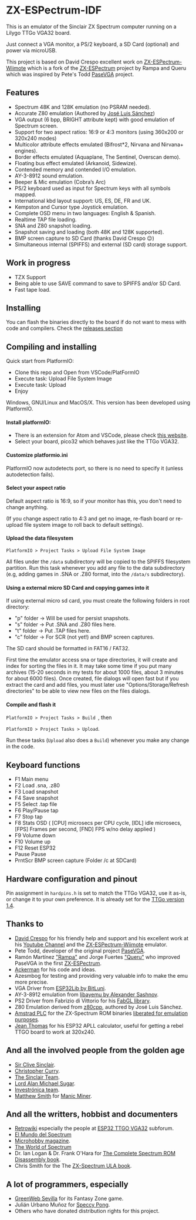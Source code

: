 # ZX-ESPectrum-IDF

This is an emulator of the Sinclair ZX Spectrum computer running on a Lilygo TTGo VGA32 board.

Just connect a VGA monitor, a PS/2 keyboard, a SD Card (optional) and power via microUSB.

This project is based on David Crespo excellent work on [ZX-ESPectrum-Wiimote](https://github.com/dcrespo3d/ZX-ESPectrum-Wiimote) which is a fork of the [ZX-ESPectrum](https://github.com/rampa069/ZX-ESPectrum) project by Rampa and Queru which was inspired by Pete's Todd [PaseVGA](https://github.com/retrogubbins/paseVGA) project.

## Features

- Spectrum 48K and 128K emulation (no PSRAM needed).
- Accurate Z80 emulation (Authored by [José Luis Sánchez](https://github.com/jsanchezv/z80cpp))
- VGA output (6 bpp, BRIGHT attribute kept) with good emulation of Spectrum screen.
- Support for two aspect ratios: 16:9 or 4:3 monitors (using 360x200 or 320x240 modes)
- Multicolor attribute effects emulated (Bifrost*2, Nirvana and Nirvana+ engines).
- Border effects emulated (Aquaplane, The Sentinel, Overscan demo).
- Floating bus effect emulated (Arkanoid, Sidewize).
- Contended memory and contended I/O emulation.
- AY-3-8912 sound emulation.
- Beeper & Mic emulation (Cobra’s Arc)
- PS/2 keyboard used as input for Spectrum keys with all symbols mapped.
- International kbd layout support: US, ES, DE, FR and UK.
- Kempston and Cursor type Joystick emulation.
- Complete OSD menu in two languages: English & Spanish.
- Realtime TAP file loading.
- SNA and Z80 snapshot loading.
- Snapshot saving and loading (both 48K and 128K supported).
- BMP screen capture to SD Card (thanks David Crespo 😉)
- Simultaneous internal (SPIFFS) and external (SD card) storage support.

## Work in progress

- TZX Support
- Being able to use SAVE command to save to SPIFFS and/or SD Card.
- Fast tape load.

## Installing

You can flash the binaries directly to the board if do not want to mess with code and compilers. Check the [releases section](https://github.com/EremusOne/ZX-ESPectrum-IDF/releases)

## Compiling and installing

Quick start from PlatformIO:
- Clone this repo and Open from VSCode/PlatFormIO
- Execute task: Upload File System Image
- Execute task: Upload
- Enjoy

Windows, GNU/Linux and MacOS/X. This version has been developed using PlatformIO.

#### Install platformIO:

- There is an extension for Atom and VSCode, please check [this website](https://platformio.org/).
- Select your board, pico32 which behaves just like the TTGo VGA32.

#### Customize platformio.ini

PlatformIO now autodetects port, so there is no need to specify it (unless autodetection fails).

#### Select your aspect ratio

Default aspect ratio is 16:9, so if your monitor has this, you don't need to change anything.

(If you change aspect ratio to 4:3 and get no image, re-flash board or re-upload file system image to roll back to default settings).

#### Upload the data filesystem

`PlatformIO > Project Tasks > Upload File System Image`

All files under the `/data` subdirectory will be copied to the SPIFFS filesystem partition. Run this task whenever you add any file to the data subdirectory (e.g, adding games in .SNA or .Z80 format, into the `/data/s` subdirectory).

#### Using a external micro SD Card and copying games into it

If using external micro sd card, you must create the following folders in root directory:

- "p" folder     -> Will be used for persist snapshots.
- "s" folder     -> Put .SNA and .Z80 files here.
- "t" folder     -> Put .TAP files here.
- "c" folder     -> For SCR (not yet!) and BMP screen captures.

The SD card should be formatted in FAT16 / FAT32.

First time the emulator access sna or tape directories, it will create and index for sorting the files in it. It may take some time if you put many archives (15-20 seconds in my tests for about 1000 files, about 3 minutes for about 6000 files). Once created, file dialogs will open fast but if you extract the card and add files, you must later use "Options/Storage/Refresh directories" to be able to view new files on the files dialogs.

#### Compile and flash it

`PlatformIO > Project Tasks > Build `, then

`PlatformIO > Project Tasks > Upload`.

Run these tasks (`Upload` also does a `Build`) whenever you make any change in the code.

## Keyboard functions

- F1 Main menu
- F2 Load .sna, .z80
- F3 Load snapshot
- F4 Save snapshot
- F5 Select .tap file
- F6 Play/Pause tap
- F7 Stop tap
- F8 Stats OSD ( [CPU] microsecs per CPU cycle, [IDL] idle microsecs, [FPS] Frames per second, [FND] FPS w/no delay applied )
- F9 Volume down
- F10 Volume up
- F12 Reset ESP32
- Pause Pause
- PrntScr BMP screen capture (Folder /c at SDCard)

## Hardware configuration and pinout

Pin assignment in `hardpins.h` is set to match the TTGo VGA32, use it as-is, or change it to your own preference. It is already set for the [TTGo version 1.4](http://www.lilygo.cn/prod_view.aspx?TypeId=50033&Id=1083&FId=t3:50033:3).

## Thanks to

- [David Crespo](https://youtube.com/Davidprograma) for his friendly help and support and his excellent work at his [Youtube Channel](https://youtube.com/Davidprograma) and the [ZX-ESPectrum-Wiimote](https://github.com/dcrespo3d/ZX-ESPectrum-Wiimote) emulator.
- Pete Todd, developer of the original project [PaseVGA](https://github.com/retrogubbins/paseVGA).
- Ramón Martínez ["Rampa"](https://github.com/rampa069) and Jorge Fuertes ["Queru"](https://github.com/jorgefuertes) who improved PaseVGA in the first [ZX-ESPectrum](https://github.com/rampa069/ZX-ESPectrum).
- [Ackerman](https://github.com/rpsubc8/ESP32TinyZXSpectrum) for his code and ideas.
- Azesmbog for testing and providing very valuable info to make the emu more precise.
- VGA Driver from [ESP32Lib by BitLuni](https://github.com/bitluni/ESP32Lib).
- AY-3-8912 emulation from [libayemu by Alexander Sashnov](https://asashnov.github.io/libayemu.html).
- PS2 Driver from Fabrizio di Vittorio for his [FabGL library](https://github.com/fdivitto/FabGL).
- Z80 Emulation derived from [z80cpp](https://github.com/jsanchezv/z80cpp), authored by José Luis Sánchez.
- [Amstrad PLC](http://www.amstrad.com) for the ZX-Spectrum ROM binaries [liberated for emulation purposes](http://www.worldofspectrum.org/permits/amstrad-roms.txt).
- [Jean Thomas](https://github.com/jeanthom/ESP32-APLL-cal) for his ESP32 APLL calculator, useful for getting a rebel TTGO board to work at 320x240.

## And all the involved people from the golden age

- [Sir Clive Sinclair](https://en.wikipedia.org/wiki/Clive_Sinclair).
- [Christopher Curry](https://en.wikipedia.org/wiki/Christopher_Curry).
- [The Sinclair Team](https://en.wikipedia.org/wiki/Sinclair_Research).
- [Lord Alan Michael Sugar](https://en.wikipedia.org/wiki/Alan_Sugar).
- [Investrónica team](https://es.wikipedia.org/wiki/Investr%C3%B3nica).
- [Matthew Smith](https://en.wikipedia.org/wiki/Matthew_Smith_(games_programmer)) for [Manic Miner](https://en.wikipedia.org/wiki/Manic_Miner).

## And all the writters, hobbist and documenters

- [Retrowiki](http://retrowiki.es/) especially the people at [ESP32 TTGO VGA32](http://retrowiki.es/viewforum.php?f=114) subforum.
- [El Mundo del Spectrum](http://www.elmundodelspectrum.com/)
- [Microhobby magazine](https://es.wikipedia.org/wiki/MicroHobby).
- [The World of Spectrum](http://www.worldofspectrum.org/)
- Dr. Ian Logan & Dr. Frank O'Hara for [The Complete Spectrum ROM Disassembly book](http://freestuff.grok.co.uk/rom-dis/).
- Chris Smith for the The [ZX-Spectrum ULA book](http://www.zxdesign.info/book/).

## A lot of programmers, especially

- [GreenWeb Sevilla](https://youtube.com/GreenWebSevilla) for its Fantasy Zone game.
- Julián Urbano Muñoz for [Speccy Pong](https://zx-dev-conversions.proboards.com/thread/25/speccypong).
- Others who have donated distribution rights for this project.
